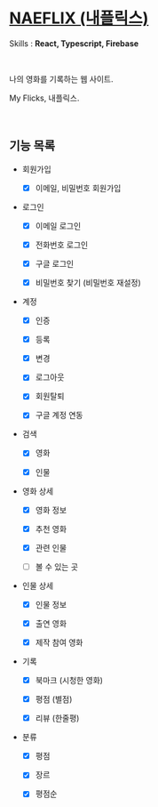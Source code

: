# [NAEFLIX (내플릭스)](https://saramkim.github.io/naeflix/)

Skills : **React, Typescript, Firebase**

</br>

나의 영화를 기록하는 웹 사이트.

My Flicks, 내플릭스.

<br/>

## 기능 목록

- 회원가입

  - [x] 이메일, 비밀번호 회원가입

- 로그인

  - [x] 이메일 로그인

  - [x] 전화번호 로그인

  - [x] 구글 로그인

  - [x] 비밀번호 찾기 (비밀번호 재설정)

- 계정

  - [x] 인증

  - [x] 등록

  - [x] 변경

  - [x] 로그아웃

  - [x] 회원탈퇴

  - [x] 구글 계정 연동

- 검색

  - [x] 영화

  - [x] 인물

- 영화 상세

  - [x] 영화 정보

  - [x] 추천 영화

  - [x] 관련 인물

  - [ ] 볼 수 있는 곳

- 인물 상세

  - [x] 인물 정보

  - [x] 출연 영화

  - [x] 제작 참여 영화

- 기록

  - [x] 북마크 (시청한 영화)

  - [x] 평점 (별점)

  - [x] 리뷰 (한줄평)

- 분류

  - [x] 평점

  - [x] 장르

  - [x] 평점순
